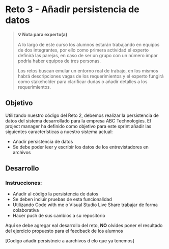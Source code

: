 # Reto 3 - Añadir persistencia de datos

>**💡 Nota para experto(a)**
> 
> A lo largo de este curso los alumnos estarán trabajando en equipos de dos integrantes, por ello como primera actividad el experto definirá las parejas, en caso de ser un grupo con un número impar podría haber equipos de tres personas.
>
> Los retos buscan emular un entorno real de trabajo, en los mismos habrá descripciones vagas de los requerimientos y el experto fungirá como stakeholder para clarificar dudas o añadir detalles a los requerimientos.

## Objetivo

Utilizando nuestro código del Reto 2, debemos realizar la persistencia de datos del sistema desarrollado para la empresa ABC Technologies.
El project manager ha definido como objetivo para este sprint añadir las siguientes características a nuestro sistema actual:
- Añadir persistencia de datos
- Se debe poder leer y escribir los datos de los entrevistadores en archivos

## Desarrollo

### Instrucciones:

- Añadir al código la persistencia de datos
- Se deben incluir pruebas de esta funcionalidad
- Utilizando Code with me o Visual Studio Live Share trabajar de forma colaborativa
- Hacer push de sus cambios a su repositorio

Aquí se debe agregar eal desarrollo del reto, **NO** olvides poner el resultado del ejercicio propuesto para el feedback de los alumnos

[Codigo añadir persistneic a aarchivos d elo que ya tenemos]

